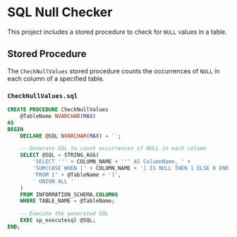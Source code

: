 # SQL Null Checker

This project includes a stored procedure to check for `NULL` values in a table.

## Stored Procedure

The `CheckNullValues` stored procedure counts the occurrences of `NULL` in each column of a specified table.

### `CheckNullValues.sql`

```sql
CREATE PROCEDURE CheckNullValues
    @TableName NVARCHAR(MAX)
AS
BEGIN
    DECLARE @SQL NVARCHAR(MAX) = '';

    -- Generate SQL to count occurrences of NULL in each column
    SELECT @SQL = STRING_AGG(
        'SELECT ''' + COLUMN_NAME + ''' AS ColumnName, ' +
        'SUM(CASE WHEN [' + COLUMN_NAME + '] IS NULL THEN 1 ELSE 0 END) AS NullCount ' +
        'FROM [' + @TableName + ']',
        ' UNION ALL '
    )
    FROM INFORMATION_SCHEMA.COLUMNS
    WHERE TABLE_NAME = @TableName;

    -- Execute the generated SQL
    EXEC sp_executesql @SQL;
END;

